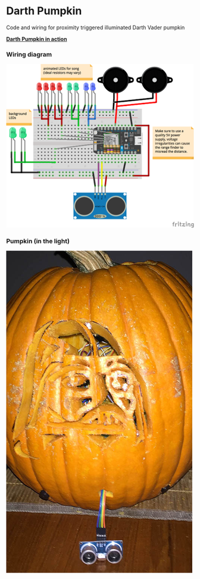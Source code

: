 # Darth Pumpkin
Code and wiring for proximity triggered illuminated Darth Vader pumpkin

**[Darth Pumpkin in action](https://db.tt/bhNeaP6b)**

### Wiring diagram

![](pumpkin_wiring.png)


### Pumpkin (in the light)

![](pumpkin_picture1.jpg)

